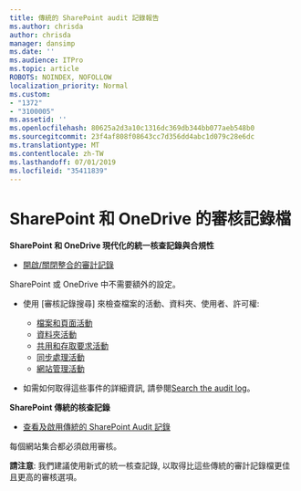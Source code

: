 ```yaml
---
title: 傳統的 SharePoint audit 記錄報告
ms.author: chrisda
author: chrisda
manager: dansimp
ms.date: ''
ms.audience: ITPro
ms.topic: article
ROBOTS: NOINDEX, NOFOLLOW
localization_priority: Normal
ms.custom:
- "1372"
- "3100005"
ms.assetid: ''
ms.openlocfilehash: 80625a2d3a10c1316dc369db344bb077aeb548b0
ms.sourcegitcommit: 23f4af808f08643cc7d356dd4abc1d079c28e6dc
ms.translationtype: MT
ms.contentlocale: zh-TW
ms.lasthandoff: 07/01/2019
ms.locfileid: "35411839"
---
```

# <a name="sharepoint-and-onedrive-audit-logs"></a>SharePoint 和 OneDrive 的審核記錄檔

**SharePoint 和 OneDrive 現代化的統一核查記錄與合規性**

- [開啟/關閉整合的審計記錄](https://docs.microsoft.com/en-us/office365/securitycompliance/turn-audit-log-search-on-or-off) 

SharePoint 或 OneDrive 中不需要額外的設定。

- 使用 [審核記錄搜尋] 來檢查檔案的活動、資料夾、使用者、許可權:

    - [檔案和頁面活動](https://docs.microsoft.com/en-us/office365/securitycompliance/search-the-audit-log-in-security-and-compliance)
    - [資料夾活動](https://docs.microsoft.com/en-us/office365/securitycompliance/search-the-audit-log-in-security-and-compliance#folder-activities)
    - [共用和存取要求活動](https://docs.microsoft.com/en-us/office365/securitycompliance/search-the-audit-log-in-security-and-compliance#sharing-and-access-request-activities)
    - [同步處理活動](https://docs.microsoft.com/en-us/office365/securitycompliance/search-the-audit-log-in-security-and-compliance#synchronization-activities)
    - [網站管理活動](https://docs.microsoft.com/en-us/office365/securitycompliance/search-the-audit-log-in-security-and-compliance#site-administration-activities)
- 如需如何取得這些事件的詳細資訊, 請參閱[Search the audit log](https://docs.microsoft.com/office365/securitycompliance/search-the-audit-log-in-security-and-compliance#search-the-audit-log)。

**SharePoint 傳統的核查記錄**

- [查看及啟用傳統的 SharePoint Audit 記錄](https://support.office.com/en-us/article/view-audit-log-reports-b37c5869-1b47-4a82-a30d-ea20070fe527)

每個網站集合都必須啟用審核。 

**請注意**: 我們建議使用新式的統一核查記錄, 以取得比這些傳統的審計記錄檔更佳且更高的審核選項。

